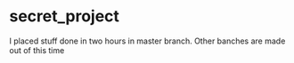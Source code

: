 # secret_project

I placed stuff done in two hours in master branch. Other banches are made out of this time
